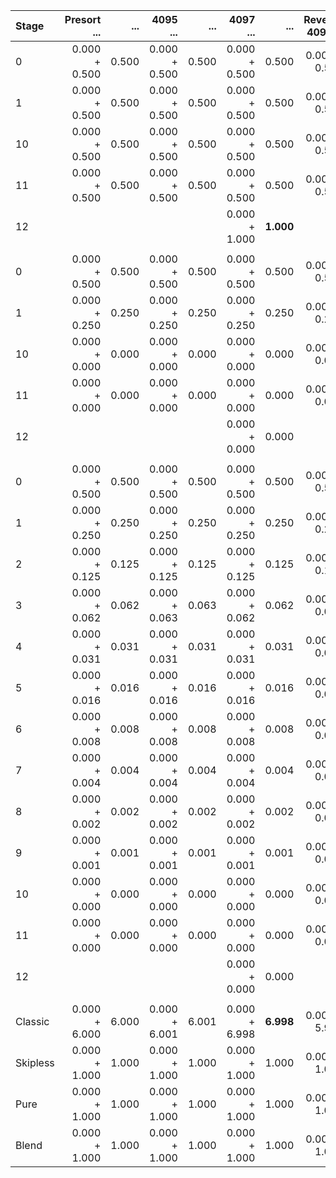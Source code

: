 |Stage|Presort ...|...|4095 ...|...|4097 ...|...|Reverse 4095 ...|...|4097 ...|...|
|:--|----:|--:|----:|--:|----:|--:|----:|--:|----:|--:|
|0|0.000 + 0.500|0.500|0.000 + 0.500|0.500|0.000 + 0.500|0.500|0.000 + 0.500|0.500|0.000 + 0.500|0.500|
|1|0.000 + 0.500|0.500|0.000 + 0.500|0.500|0.000 + 0.500|0.500|0.000 + 0.500|0.500|0.000 + 0.500|0.500|
|10|0.000 + 0.500|0.500|0.000 + 0.500|0.500|0.000 + 0.500|0.500|0.000 + 0.500|0.500|0.000 + 0.500|0.500|
|11|0.000 + 0.500|0.500|0.000 + 0.500|0.500|0.000 + 0.500|0.500|0.000 + 0.500|0.500|0.000 + 0.500|0.500|
|12|||||0.000 + 1.000|**1.000**|||0.000 + 0.000|**0.000**|
||||||||
|0|0.000 + 0.500|0.500|0.000 + 0.500|0.500|0.000 + 0.500|0.500|0.000 + 0.500|0.500|0.000 + 0.500|0.500|
|1|0.000 + 0.250|0.250|0.000 + 0.250|0.250|0.000 + 0.250|0.250|0.000 + 0.250|0.250|0.000 + 0.250|0.250|
|10|0.000 + 0.000|0.000|0.000 + 0.000|0.000|0.000 + 0.000|0.000|0.000 + 0.000|0.000|0.000 + 0.000|0.000|
|11|0.000 + 0.000|0.000|0.000 + 0.000|0.000|0.000 + 0.000|0.000|0.000 + 0.000|0.000|0.000 + 0.000|0.000|
|12|||||0.000 + 0.000|0.000|||0.000 + 0.000|0.000|
||||||||
|0|0.000 + 0.500|0.500|0.000 + 0.500|0.500|0.000 + 0.500|0.500|0.000 + 0.500|0.500|0.000 + 0.500|0.500|
|1|0.000 + 0.250|0.250|0.000 + 0.250|0.250|0.000 + 0.250|0.250|0.000 + 0.250|0.250|0.000 + 0.250|0.250|
|2|0.000 + 0.125|0.125|0.000 + 0.125|0.125|0.000 + 0.125|0.125|0.000 + 0.125|0.125|0.000 + 0.125|0.125|
|3|0.000 + 0.062|0.062|0.000 + 0.063|0.063|0.000 + 0.062|0.062|0.000 + 0.063|0.063|0.000 + 0.062|0.062|
|4|0.000 + 0.031|0.031|0.000 + 0.031|0.031|0.000 + 0.031|0.031|0.000 + 0.031|0.031|0.000 + 0.031|0.031|
|5|0.000 + 0.016|0.016|0.000 + 0.016|0.016|0.000 + 0.016|0.016|0.000 + 0.016|0.016|0.000 + 0.016|0.016|
|6|0.000 + 0.008|0.008|0.000 + 0.008|0.008|0.000 + 0.008|0.008|0.000 + 0.008|0.008|0.000 + 0.008|0.008|
|7|0.000 + 0.004|0.004|0.000 + 0.004|0.004|0.000 + 0.004|0.004|0.000 + 0.004|0.004|0.000 + 0.004|0.004|
|8|0.000 + 0.002|0.002|0.000 + 0.002|0.002|0.000 + 0.002|0.002|0.000 + 0.002|0.002|0.000 + 0.002|0.002|
|9|0.000 + 0.001|0.001|0.000 + 0.001|0.001|0.000 + 0.001|0.001|0.000 + 0.001|0.001|0.000 + 0.001|0.001|
|10|0.000 + 0.000|0.000|0.000 + 0.000|0.000|0.000 + 0.000|0.000|0.000 + 0.000|0.000|0.000 + 0.000|0.000|
|11|0.000 + 0.000|0.000|0.000 + 0.000|0.000|0.000 + 0.000|0.000|0.000 + 0.000|0.000|0.000 + 0.000|0.000|
|12|||||0.000 + 0.000|0.000|||0.000 + 0.000|0.000|
||||||||
|Classic|0.000 + 6.000|6.000|0.000 + 6.001|6.001|0.000 + 6.998|**6.998**|0.000 + 5.999|5.999|0.000 + 5.999|**5.999**|
|Skipless|0.000 + 1.000|1.000|0.000 + 1.000|1.000|0.000 + 1.000|1.000|0.000 + 1.000|1.000|0.000 + 1.000|1.000|
|Pure|0.000 + 1.000|1.000|0.000 + 1.000|1.000|0.000 + 1.000|1.000|0.000 + 1.000|1.000|0.000 + 1.000|1.000|
|Blend|0.000 + 1.000|1.000|0.000 + 1.000|1.000|0.000 + 1.000|1.000|0.000 + 1.000|1.000|0.000 + 1.000|1.000|
